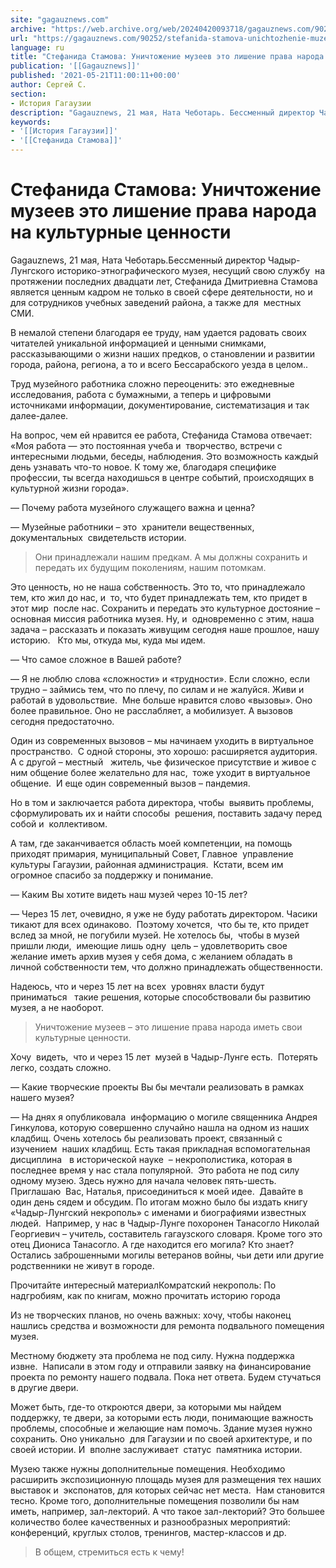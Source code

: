```yaml
---
site: "gagauznews.com"
archive: "https://web.archive.org/web/20240420093718/gagauznews.com/90252/stefanida-stamova-unichtozhenie-muzeev-eto-lishenie-prava-naroda-na-kulturnye-tsennosti.html"
url: "https://gagauznews.com/90252/stefanida-stamova-unichtozhenie-muzeev-eto-lishenie-prava-naroda-na-kulturnye-tsennosti.html"
language: ru
title: "Стефанида Стамова: Уничтожение музеев это лишение права народа на культурные ценности"
publication: '[[Gagauznews]]'
published: '2021-05-21T11:00:11+00:00'
author: Сергей С.
section:
- История Гагаузии
description: "Gagauznews, 21 мая, Ната Чеботарь. Бессменный директор Чадыр-Лунгского историко-этнографического музея, несущий свою службу на протяжении последних двадцати лет, Стефанида Дмитриевна Стамова является ценным кадром не только в своей сфере деятельности, но и для сотрудников учебных заведений района, а также для местных СМИ. В немалой степени благодаря ее труду, нам удается радовать своих читателей уникальной информацией и ценными снимками, рассказывающими о жизни наших предков, о становлении и развитии города, района, региона, а то и всего Бессарабского уезда в целом.. Труд музейного работника сложно переоценить: это ежедневные исследования, работа с бумажными, а теперь и цифровыми источниками информации, документирование, систематизация и так далее-далее. […]"
keywords:
- '[[История Гагаузии]]'
- '[[Стефанида Стамова]]'
---
```


# Стефанида Стамова: Уничтожение музеев это лишение права народа на культурные ценности

Gagauznews, 21 мая, Ната Чеботарь.Бессменный директор Чадыр-Лунгского историко-этнографического музея, несущий свою службу  на протяжении последних двадцати лет, Стефанида Дмитриевна Стамова является ценным кадром не только в своей сфере деятельности, но и для сотрудников учебных заведений района, а также для  местных СМИ.

В немалой степени благодаря ее труду, нам удается радовать своих читателей уникальной информацией и ценными снимками, рассказывающими о жизни наших предков, о становлении и развитии города, района, региона, а то и всего Бессарабского уезда в целом..

Труд музейного работника сложно переоценить: это ежедневные исследования, работа с бумажными, а теперь и цифровыми источниками информации, документирование, систематизация и так далее-далее.

На вопрос, чем ей нравится ее работа, Стефанида Стамова отвечает: «Моя работа — это постоянная учеба и  творчество, встречи с интересными людьми, беседы, наблюдения. Это возможность каждый день узнавать что-то новое. К тому же, благодаря специфике профессии, ты всегда находишься в центре событий, происходящих в культурной жизни города».

— Почему работа музейного служащего важна и ценна?

— Музейные работники – это  хранители вещественных,  документальных  свидетельств истории.

> Они принадлежали нашим предкам. А мы должны сохранить и передать их будущим поколениям, нашим потомкам.

Это ценность, но не наша собственность. Это то, что принадлежало тем, кто жил до нас, и  то, что будет принадлежать тем, кто придет в этот мир  после нас. Сохранить и передать это культурное достояние – основная миссия работника музея. Ну, и  одновременно с этим, наша задача – рассказать и показать живущим сегодня наше прошлое, нашу историю.   Кто мы, откуда мы, куда мы идем.

— Что самое сложное в Вашей работе?

— Я не люблю слова «сложности» и «трудности». Если сложно, если трудно – займись тем, что по плечу, по силам и не жалуйся. Живи и работай в удовольствие.  Мне больше нравится слово «вызовы». Оно более правильное. Оно не расслабляет, а мобилизует. А вызовов сегодня предостаточно.

Один из современных вызовов – мы начинаем уходить в виртуальное пространство.  С одной стороны, это хорошо: расширяется аудитория. А с другой – местный   житель, чье физическое присутствие и живое с ним общение более желательно для нас,  тоже уходит в виртуальное общение.  И еще один современный вызов – пандемия.

Но в том и заключается работа директора, чтобы  выявить проблемы,  сформулировать их и найти способы  решения, поставить задачу перед собой и  коллективом.

А там, где заканчивается область моей компетенции, на помощь приходят примария, муниципальный Совет, Главное  управление культуры Гагаузии, районная администрация.  Кстати, всем им огромное спасибо за поддержку и понимание.

— Каким Вы хотите видеть наш музей через 10-15 лет?

— Через 15 лет, очевидно, я уже не буду работать директором. Часики тикают для всех одинаково.  Поэтому хочется,  что бы те, кто придет вслед за мной, не погубили музей. Не хотелось бы,  чтобы в музей пришли люди,  имеющие лишь одну  цель – удовлетворить свое желание иметь архив музея у себя дома, с желанием обладать в личной собственности тем, что должно принадлежать общественности.

Надеюсь, что и через 15 лет на всех  уровнях власти будут приниматься   такие решения, которые способствовали бы развитию музея, а не наоборот.

> Уничтожение музеев – это лишение права народа иметь свои культурные ценности.

Хочу  видеть,  что и через 15 лет  музей в Чадыр-Лунге есть.  Потерять легко, создать сложно.

— Какие творческие проекты Вы бы мечтали реализовать в рамках нашего музея?

— На днях я опубликовала  информацию о могиле священника Андрея Гинкулова, которую совершенно случайно нашла на одном из наших кладбищ. Очень хотелось бы реализовать проект, связанный с изучением  наших кладбищ. Есть такая прикладная вспомогательная дисциплина   в исторической науке  – некрополистика, которая в последнее время у нас стала популярной.  Это работа не под силу одному музею. Здесь нужно для начала человек пять-шесть.  Приглашаю  Вас, Наталья, присоединиться к моей идее.  Давайте в один день сядем и обсудим. По итогам можно было бы издать книгу «Чадыр-Лунгский некрополь» с именами и биографиями известных людей.  Например, у нас в Чадыр-Лунге похоронен Танасогло Николай Георгиевич – учитель, составитель гагаузского словаря. Кроме того это  отец Диониса Танасогло. А где находится его могила? Кто знает? Остались заброшенными могилы ветеранов войны, чьи дети или другие родственники не живут в городе.

Прочитайте интересный материалКомратский некрополь: По надгробиям, как по книгам, можно прочитать историю города

Из не творческих планов, но очень важных: хочу, чтобы наконец нашлись средства и возможности для ремонта подвального помещения музея.

Местному бюджету эта проблема не под силу. Нужна поддержка извне.  Написали в этом году и отправили заявку на финансирование проекта по ремонту нашего подвала. Пока нет ответа. Будем стучаться в другие двери.

Может быть, где-то откроются двери, за которыми мы найдем поддержку, те двери, за которыми есть люди, понимающие важность проблемы, способные и желающие нам помочь. Здание музея нужно сохранить. Оно уникально  для Гагаузии и по своей архитектуре, и по своей истории. И  вполне заслуживает  статус  памятника истории.

Музею также нужны дополнительные помещения. Необходимо расширить экспозиционную площадь музея для размещения тех наших выставок и  экспонатов, для которых сейчас нет места.  Нам становится тесно. Кроме того, дополнительные помещения позволили бы нам иметь, например, зал-лекторий. А что такое зал-лекторий? Это большее количество более качественных и разнообразных мероприятий: конференций, круглых столов, тренингов, мастер-классов и др.

> В общем, стремиться есть к чему!